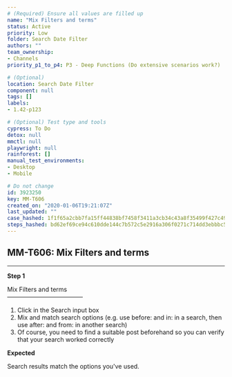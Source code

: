 ```yaml
---
# (Required) Ensure all values are filled up
name: "Mix Filters and terms"
status: Active
priority: Low
folder: Search Date Filter
authors: ""
team_ownership: 
- Channels
priority_p1_to_p4: P3 - Deep Functions (Do extensive scenarios work?)

# (Optional)
location: Search Date Filter
component: null
tags: []
labels: 
- 1.42-p123

# (Optional) Test type and tools
cypress: To Do
detox: null
mmctl: null
playwright: null
rainforest: []
manual_test_environments: 
- Desktop
- Mobile

# Do not change
id: 3923250
key: MM-T606
created_on: "2020-01-06T19:21:07Z"
last_updated: ""
case_hashed: 1f1f65a2cbb7fa15ff44838bf7458f3411a3cb34c43a8f35499f427c49d24ee21404b8c47e46301bd82cee23e8293b58
steps_hashed: bd62ef69ce94c610dde144c7b572c5e2916a306f0271c714dd3ebbbc5f26bd169c50c29b90f3bb121d10ca55d45f7b23
---
```


<!-- (Auto-generated) Based on frontmatter's "key" and "name" -->

## MM-T606: Mix Filters and terms

---

**Step 1**

Mix Filters and terms\
–––––––––––––––––––––––––

1. Click in the Search input box
2. Mix and match search options (e.g. use before: and in: in a search, then use after: and from: in another search)
3. Of course, you need to find a suitable post beforehand so you can verify that your search worked correctly

**Expected**

Search results match the options you've used.
